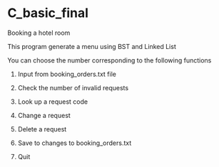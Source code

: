 # C_basic_final
Booking a hotel room

This program generate a menu using BST and Linked List

You can choose the number corresponding to the following functions

1. Input from booking_orders.txt file

2. Check the number of invalid requests

3. Look up a request code

4. Change a request

5. Delete a request

6. Save to changes to booking_orders.txt

7. Quit

